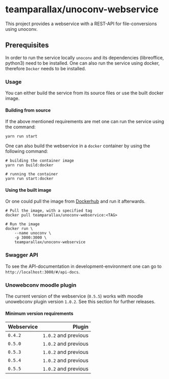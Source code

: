 # teamparallax/unoconv-webservice

This project provides a webservice with a REST-API for file-conversions using unoconv.

## Prerequisites

In order to run the service locally `unoconv` and its dependencies (libreoffice, python3) need to be installed.
One can also run the service using docker, therefore `Docker` needs to be installed.

### Usage

You can either build the service from its source files or use the built docker image. 

#### Building from source

If the above mentioned requirements are met one can run the service using the command:

```console
yarn run start
```

One can also build the webservice in a `docker` container by using the following command:

```console
# building the container image
yarn run build:docker

# running the container
yarn run start:docker
```

#### Using the built image

Or one could pull the image from [Dockerhub](https://hub.docker.com/repository/docker/teamparallax/unoconv-webservice) and run it afterwards.

```console
# Pull the image, with a specified tag
docker pull teamparallax/unoconv-webservice:<TAG>

# Run the image
docker run \
    --name unoconv \
    -p 3000:3000 \
    teamparallax/unoconv-webservice
```

### Swagger API

To see the API-documentation in development-environment one can go to `http://localhost:3000/#/api-docs`.

### Unowebconv moodle plugin

The current version of the webservice (`0.5.5`) works with moodle unowebconv plugin version `1.0.2`.
See this section for further releases.

#### Minimum version requirements

| Webservice | Plugin |
| --- | ---: |
| `0.4.2` | `1.0.2` and previous |
| `0.5.0` | `1.0.2` and previous |
| `0.5.3` | `1.0.2` and previous |
| `0.5.4` | `1.0.2` and previous |
| `0.5.5` | `1.0.2` and previous |
